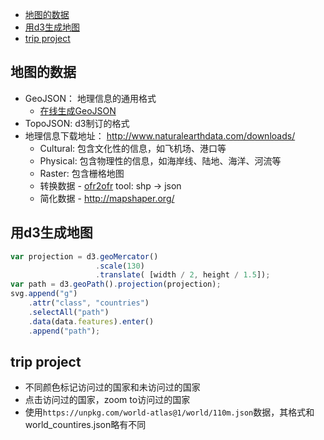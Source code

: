- [地图的数据](#地图的数据)
- [用d3生成地图](#用d3生成地图)
- [trip project](#trip-project)

## 地图的数据

- GeoJSON： 地理信息的通用格式
  - [在线生成GeoJSON](http://geojson.io)
- TopoJSON: d3制订的格式
- 地理信息下载地址： http://www.naturalearthdata.com/downloads/
  - Cultural: 包含文化性的信息，如飞机场、港口等
  - Physical: 包含物理性的信息，如海岸线、陆地、海洋、河流等
  - Raster:   包含栅格地图
  - 转换数据 - [ofr2ofr](http://www.ogr2gui.ca/) tool: shp -> json
  - 简化数据 - http://mapshaper.org/

## 用d3生成地图

```javascript
var projection = d3.geoMercator()
                   .scale(130)
                   .translate( [width / 2, height / 1.5]);
var path = d3.geoPath().projection(projection);
svg.append("g")
    .attr("class", "countries")
    .selectAll("path")
    .data(data.features).enter()
    .append("path");
```

## trip project

- 不同颜色标记访问过的国家和未访问过的国家
- 点击访问过的国家，zoom to访问过的国家
- 使用`https://unpkg.com/world-atlas@1/world/110m.json`数据，其格式和world_countires.json略有不同
